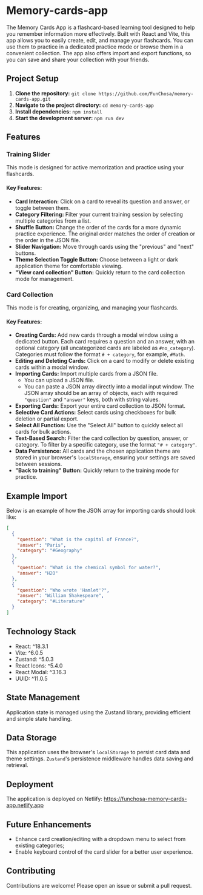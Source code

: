 # Memory-cards-app

The Memory Cards App is a flashcard-based learning tool designed to help you remember information more effectively. Built with React and Vite, this app allows you to easily create, edit, and manage your flashcards. You can use them to practice in a dedicated practice mode or browse them in a convenient collection. The app also offers import and export functions, so you can save and share your collection with your friends.

## Project Setup

1. **Clone the repository:** `git clone https://github.com/FunChosa/memory-cards-app.git`
2. **Navigate to the project directory:** `cd memory-cards-app`
3. **Install dependencies:** `npm install`
4. **Start the development server:** `npm run dev`

## Features
### Training Slider

This mode is designed for active memorization and practice using your flashcards.

#### Key Features:

- **Card Interaction:** Click on a card to reveal its question and answer, or toggle between them.
- **Category Filtering:** Filter your current training session by selecting multiple categories from a list.
- **Shuffle Button:** Change the order of the cards for a more dynamic practice experience. The original order matches the order of creation or the order in the JSON file.
- **Slider Navigation:** Move through cards using the "previous" and "next" buttons.
- **Theme Selection Toggle Button:** Choose between a light or dark application theme for comfortable viewing.
- **"View card collection" Button:** Quickly return to the card collection mode for management.

### Card Collection

This mode is for creating, organizing, and managing your flashcards.

#### Key Features:

- **Creating Cards:** Add new cards through a modal window using a dedicated button. Each card requires a question and an answer, with an optional category (all uncategorized cards are labeled as `#no_category`). Categories must follow the format `# + category`, for example, `#Math`.
- **Editing and Deleting Cards:** Click on a card to modify or delete existing cards within a modal window.
- **Importing Cards:** Import multiple cards from a JSON file.
  - You can upload a JSON file.
  - You can paste a JSON array directly into a modal input window. The JSON array should be an array of objects, each with required `"question"` and `"answer"` keys, both with string values.
- **Exporting Cards:** Export your entire card collection to JSON format.
- **Selective Card Actions:** Select cards using checkboxes for bulk deletion or partial export.
- **Select All Function:** Use the "Select All" button to quickly select all cards for bulk actions.
- **Text-Based Search:** Filter the card collection by question, answer, or category. To filter by a specific category, use the format `"# + category"`.
- **Data Persistence:** All cards and the chosen application theme are stored in your browser's `localStorage`, ensuring your settings are saved between sessions.
- **"Back to training" Button:** Quickly return to the training mode for practice.

## Example Import

Below is an example of how the JSON array for importing cards should look like:

```json
[
  {
    "question": "What is the capital of France?",
    "answer": "Paris",
    "category": "#Geography"
  },
  {
    "question": "What is the chemical symbol for water?",
    "answer": "H2O"
  },
  {
    "question": "Who wrote 'Hamlet'?",
    "answer": "William Shakespeare",
    "category": "#Literature"
  }
]
```

## Technology Stack

* React: ^18.3.1
* Vite: ^6.0.5
* Zustand: ^5.0.3
* React Icons: ^5.4.0
* React Modal: ^3.16.3
* UUID: ^11.0.5

## State Management

Application state is managed using the Zustand library, providing efficient and simple state handling.

## Data Storage

This application uses the browser's `localStorage` to persist card data and theme settings. `Zustand`'s persistence middleware handles data saving and retrieval.

## Deployment

The application is deployed on Netlify: https://funchosa-memory-cards-app.netlify.app

## Future Enhancements

* Enhance card creation/editing with a dropdown menu to select from existing categories;
* Enable keyboard control of the card slider for a better user experience.

## Contributing

Contributions are welcome! Please open an issue or submit a pull request.

